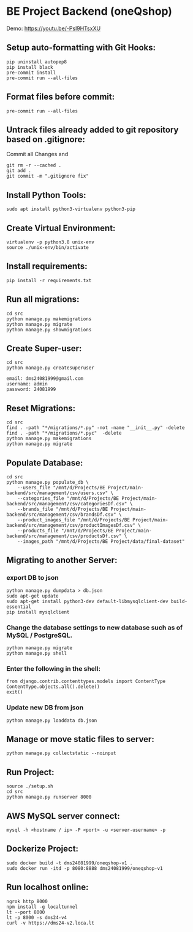# BE Project Backend (oneQshop)
Demo: https://youtu.be/-Psl9HTsxXU

## Setup auto-formatting with Git Hooks:
```
pip uninstall autopep8
pip install black
pre-commit install
pre-commit run --all-files
```

## Format files before commit:
```
pre-commit run --all-files
```

## Untrack files already added to git repository based on .gitignore:
Commit all Changes and
```
git rm -r --cached .
git add .
git commit -m ".gitignore fix"
```

## Install Python Tools:
```
sudo apt install python3-virtualenv python3-pip
```

## Create Virtual Environment:
```
virtualenv -p python3.8 unix-env
source ./unix-env/bin/activate
```

## Install requirements:
```
pip install -r requirements.txt
```

## Run all migrations:
```
cd src
python manage.py makemigrations
python manage.py migrate
python manage.py showmigrations
```

## Create Super-user:
```
cd src
python manage.py createsuperuser
```
```
email: dms24081999@gmail.com
username: admin
password: 24081999
```

## Reset Migrations:
```
cd src
find . -path "*/migrations/*.py" -not -name "__init__.py" -delete
find . -path "*/migrations/*.pyc"  -delete
python manage.py makemigrations
python manage.py migrate
```

## Populate Database:
```
cd src
python manage.py populate_db \
    --users_file "/mnt/d/Projects/BE Project/main-backend/src/management/csv/users.csv" \
    --categories_file "/mnt/d/Projects/BE Project/main-backend/src/management/csv/categoriesDf.csv" \
    --brands_file "/mnt/d/Projects/BE Project/main-backend/src/management/csv/brandsDf.csv" \
    --product_images_file "/mnt/d/Projects/BE Project/main-backend/src/management/csv/productImagesDf.csv" \
    --products_file "/mnt/d/Projects/BE Project/main-backend/src/management/csv/productsDf.csv" \
    --images_path "/mnt/d/Projects/BE Project/data/final-dataset"
```

## Migrating to another Server:
### export DB to json
```
python manage.py dumpdata > db.json
sudo apt-get update
sudo apt-get install python3-dev default-libmysqlclient-dev build-essential
pip install mysqlclient
```
### Change the database settings to new database such as of MySQL / PostgreSQL.
```
python manage.py migrate
python manage.py shell
```
### Enter the following in the shell:
```
from django.contrib.contenttypes.models import ContentType
ContentType.objects.all().delete()
exit()
```
### Update new DB from json
```
python manage.py loaddata db.json
```

## Manage or move static files to server:
```
python manage.py collectstatic --noinput
```

## Run Project:
```
source ./setup.sh
cd src
python manage.py runserver 8000
```

## AWS MySQL server connect:
```
mysql -h <hostname / ip> -P <port> -u <server-username> -p
```

## Dockerize Project:
```
sudo docker build -t dms24081999/oneqshop-v1 .
sudo docker run -itd -p 8080:8888 dms24081999/oneqshop-v1
```

## Run localhost online:
```
ngrok http 8000
npm install -g localtunnel
lt --port 8000
lt -p 8000 -s dms24-v4
curl -v https://dms24-v2.loca.lt
```
